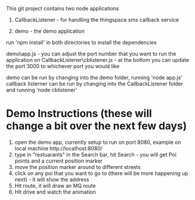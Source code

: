 This git project contains two node applications

1) CallbackListener - for handling the thingspace sms callback service

2) demo - the demo application

run 'npm install' in both directories to install the dependencies

demo\app.js - you can adjust the port number that you want to run the application on
CallbackListener\cblistener.js - at the bottom you can update the port 3000 to whichever port you would like

demo can be run by changing into the demo folder, running 'node app.js'
callback listerner can be run by changing into the CallbackListener folder and running 'node cblistener'


Demo Instructions  (these will change a bit over the next few days)
===================

1) open the demo app, currently setup to run on port 8080, example on local machine http://localhost:8080/
2) type in "restuarants" in the Search bar, hit Search - you will get Poi points and a current position marker
3) move the position marker around to different streets
4) click on any poi that you want to go to (there will be more happening up next) - it will show the address
5) Hit route, it will draw an MQ route
6) Hit drive and watch the animation



